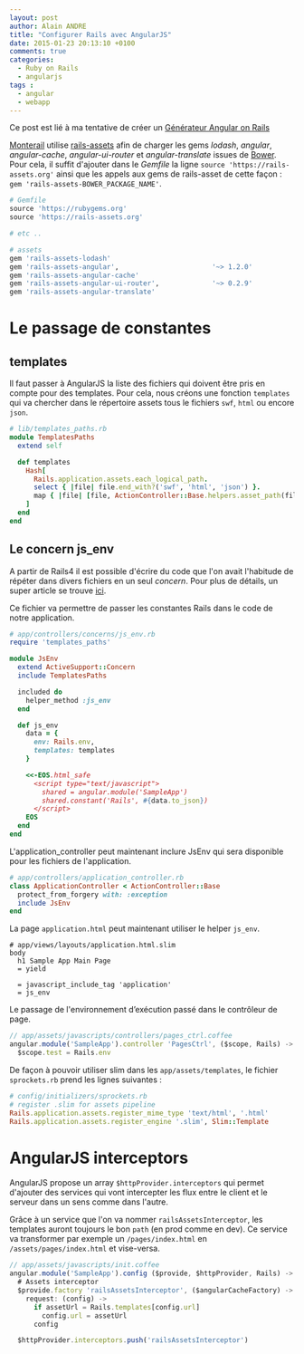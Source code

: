 ```yaml
---
layout: post
author: Alain ANDRE
title: "Configurer Rails avec AngularJS"
date: 2015-01-23 20:13:10 +0100
comments: true
categories: 
  - Ruby on Rails
  - angularjs
tags :
  - angular
  - webapp
---
```


Ce post est lié à ma tentative de créer un [Générateur Angular on Rails](ruby%20on%20rails/2014/06/26/un-generateur-angular-on-rails/)

[Monterail](http://monterail.com/) utilise [rails-assets](https://rails-assets.org/) afin de charger les gems *lodash*, *angular*, *angular-cache*, *angular-ui-router* et *angular-translate* issues de [Bower](http://bower.io). Pour cela, il suffit d'ajouter dans le *Gemfile* la ligne `source 'https://rails-assets.org'` ainsi que les appels aux gems de rails-asset de cette façon : `gem 'rails-assets-BOWER_PACKAGE_NAME'`.

```ruby 
# Gemfile
source 'https://rubygems.org'
source 'https://rails-assets.org'

# etc ..

# assets
gem 'rails-assets-lodash'
gem 'rails-assets-angular',                       '~> 1.2.0'
gem 'rails-assets-angular-cache'
gem 'rails-assets-angular-ui-router',             '~> 0.2.9'
gem 'rails-assets-angular-translate'
```

# Le passage de constantes
## templates
Il faut passer à AngularJS la liste des fichiers qui doivent être pris en compte pour des templates. Pour cela, nous créons une fonction `templates` qui va chercher dans le répertoire assets tous le fichiers `swf`, `html` ou encore `json`.

```ruby 
# lib/templates_paths.rb
module TemplatesPaths
  extend self

  def templates
    Hash[
      Rails.application.assets.each_logical_path.
      select { |file| file.end_with?('swf', 'html', 'json') }.
      map { |file| [file, ActionController::Base.helpers.asset_path(file)] }
    ]
  end
end
```

## Le concern js_env
A partir de Rails4 il est possible d'écrire du code que l'on avait l'habitude de répéter dans divers fichiers en un seul *concern*. Pour plus de détails, un super article se trouve [ici](http://www.synbioz.com/blog/Rails_4_utilisation_des_concerns).

Ce fichier va permettre de passer les constantes Rails dans le code de notre application.

```ruby 
# app/controllers/concerns/js_env.rb
require 'templates_paths'

module JsEnv
  extend ActiveSupport::Concern
  include TemplatesPaths

  included do
    helper_method :js_env
  end

  def js_env
    data = {
      env: Rails.env,
      templates: templates
    }

    <<-EOS.html_safe
      <script type="text/javascript">
        shared = angular.module('SampleApp')
        shared.constant('Rails', #{data.to_json})
      </script>
    EOS
  end
end
```

L'application_controller peut maintenant inclure JsEnv qui sera disponible pour les fichiers de l'application.

```ruby 
# app/controllers/application_controller.rb
class ApplicationController < ActionController::Base
  protect_from_forgery with: :exception
  include JsEnv
end
```

La page `application.html` peut maintenant utiliser le helper `js_env`.

```haml 
# app/views/layouts/application.html.slim
body
  h1 Sample App Main Page
  = yield

  = javascript_include_tag 'application'
  = js_env
```

Le passage de l'environnement d’exécution passé dans le contrôleur de page.

```javascript 
// app/assets/javascripts/controllers/pages_ctrl.coffee
angular.module('SampleApp').controller 'PagesCtrl', ($scope, Rails) ->
  $scope.test = Rails.env
```

De façon à pouvoir utiliser slim dans les `app/assets/templates`, le fichier `sprockets.rb` prend les lignes suivantes :

```ruby 
# config/initializers/sprockets.rb
# register .slim for assets pipeline
Rails.application.assets.register_mime_type 'text/html', '.html'
Rails.application.assets.register_engine '.slim', Slim::Template
```

# AngularJS interceptors
AngularJS propose un array `$httpProvider.interceptors` qui permet d'ajouter des services qui vont intercepter les flux entre le client et le serveur dans un sens comme dans l'autre.

Grâce à un service que l'on va nommer `railsAssetsInterceptor`, les templates auront toujours le bon `path` (en prod comme en dev). Ce service va transformer par exemple un `/pages/index.html` en `/assets/pages/index.html` et vise-versa.

```javascript 
// app/assets/javascripts/init.coffee
angular.module('SampleApp').config ($provide, $httpProvider, Rails) ->
  # Assets interceptor
  $provide.factory 'railsAssetsInterceptor', ($angularCacheFactory) ->
    request: (config) ->
      if assetUrl = Rails.templates[config.url]
        config.url = assetUrl
      config

  $httpProvider.interceptors.push('railsAssetsInterceptor')
```
